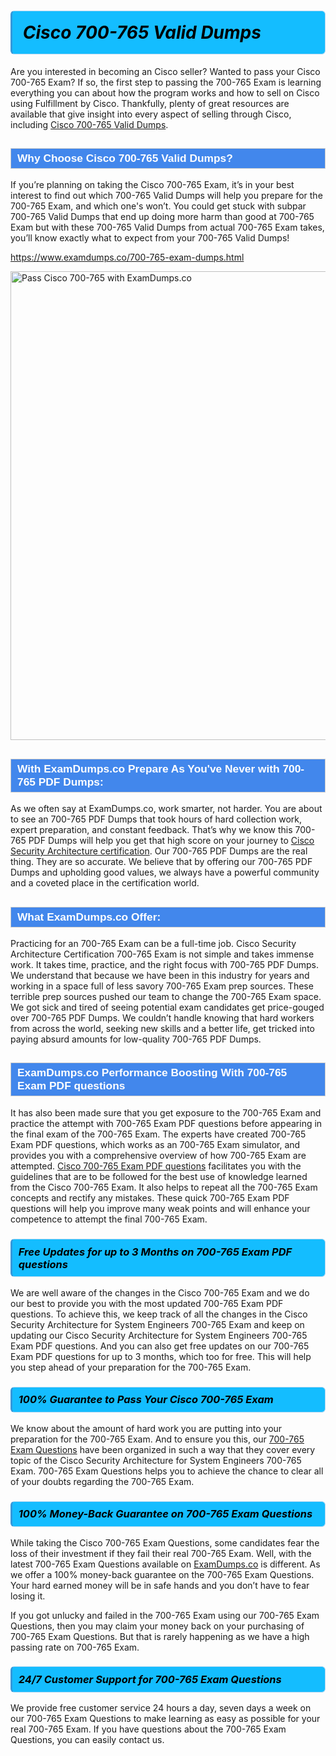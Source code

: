 <h1>                <strong><span style="display: block; color: #000000; background: #14BDFF; border: 0.5px solid #AED6F1; border-left: 3px solid #3498DB; padding: .6em; border-radius: 6px;">                     <em>Cisco 700-765 <span class="exam_variation">Valid Dumps</span> </em>                </span></strong>            </h1>                        <p>Are you interested in becoming an Cisco seller? Wanted to pass your Cisco 700-765 Exam? If so, the first step to passing the 700-765 Exam is             learning everything you can about how the program works and how to sell on Cisco using Fulfillment by Cisco. Thankfully, plenty of great resources             are available that give insight into every aspect of selling through Cisco, including <a href="https://www.examdumps.co/700-765-exam-dumps.html">Cisco 700-765 <span class="exam_variation">Valid Dumps</span></a>.</p>                        <h2 style="background: #4287ec; border: 1px solid #cccccc; padding: 5px 10px;">                <span style="color: #ffffff;">                    <span style="font-size: 11pt;">                        <span style="line-height: normal;">                            <span style="font-family: Calibri,sans-serif;">                                <strong>                                    <span style="font-size: 13.0pt;">Why Choose Cisco 700-765 <span class="exam_variation">Valid Dumps</span>?</span>                                </strong>                            </span>                        </span>                    </span>                </span>            </h2>                        <p>If you’re planning on taking the Cisco 700-765 Exam, it’s in your best interest to find out which 700-765 <span class="exam_variation">Valid Dumps</span> will help you prepare for the 700-765 Exam,             and which one's won’t. You could get stuck with subpar 700-765 <span class="exam_variation">Valid Dumps</span> that end up doing more harm than good at 700-765 Exam but with these 700-765 <span class="exam_variation">Valid Dumps</span>             from actual 700-765 Exam takes, you’ll know exactly what to expect from your 700-765 <span class="exam_variation">Valid Dumps</span>!</p>                                    <p><a href="https://www.examdumps.co/700-765-exam-dumps.html">https://www.examdumps.co/700-765-exam-dumps.html</a></p>                        <p><a href="https://www.examdumps.co/"><img src="https://www.examdumps.co/images/banners/get-30-percent-discount-with-examdumps.co.jpg" class="postImage" alt="Pass Cisco 700-765 with ExamDumps.co" width="750"></a></p>                                        <h2 style="background: #4287ec; border: 1px solid #cccccc; padding: 5px 10px;">                <span style="color: #ffffff;">                    <span style="font-size: 11pt;">                        <span style="line-height: normal;">                            <span style="font-family: Calibri,sans-serif;">                                <strong>                                    <span style="font-size: 13.0pt;">With ExamDumps.co Prepare As You've Never with 700-765 <span class="exam_variation2">PDF Dumps</span>:</span>                                </strong>                            </span>                        </span>                    </span>                </span>            </h2>                        <p>As we often say at ExamDumps.co, work smarter, not harder. You are about to see an 700-765 <span class="exam_variation2">PDF Dumps</span> that took hours of hard collection work,             expert preparation, and constant feedback. That’s why we know this 700-765 <span class="exam_variation2">PDF Dumps</span> will help you get that high score on your journey to             <a href="https://www.examdumps.co/cisco-security-architecture-exam-dumps.html">Cisco Security Architecture certification</a>. Our 700-765 <span class="exam_variation2">PDF Dumps</span> are the real thing. They are so accurate. We believe that by offering             our 700-765 <span class="exam_variation2">PDF Dumps</span> and upholding good values, we always have a powerful community and a coveted place in the certification world.</p>                        <h2 style="background: #4287ec; border: 1px solid #cccccc; padding: 5px 10px;">                <span style="color: #ffffff;">                    <span style="font-size: 11pt;">                        <span style="line-height: normal;">                            <span style="font-family: Calibri,sans-serif;">                                <strong>                                    <span style="font-size: 13.0pt;">What ExamDumps.co Offer:</span>                                </strong>                            </span>                        </span>                    </span>                </span>            </h2>                        <p>Practicing for an 700-765 Exam can be a full-time job. Cisco Security Architecture Certification 700-765 Exam is not simple and takes immense work.             It takes time, practice, and the right focus with 700-765 <span class="exam_variation2">PDF Dumps</span>. We understand that because we have been in this industry for years and working in a             space full of less savory 700-765 Exam prep sources. These terrible prep sources pushed our team to change the 700-765 Exam space. We got sick and             tired of seeing potential exam candidates get price-gouged over 700-765 <span class="exam_variation2">PDF Dumps</span>. We couldn’t handle knowing that hard workers from across the world,             seeking new skills and a better life, get tricked into paying absurd amounts for low-quality 700-765 <span class="exam_variation2">PDF Dumps</span>.</p>                        <h2 style="background: #4287ec; border: 1px solid #cccccc; padding: 5px 10px;">                <span style="color: #ffffff;">                    <span style="font-size: 11pt;">                        <span style="line-height: normal;">                            <span style="font-family: Calibri,sans-serif;">                                <strong>                                    <span style="font-size: 13.0pt;">ExamDumps.co Performance Boosting With 700-765 <span class="exam_variation3">Exam PDF questions</span></span>                                </strong>                            </span>                        </span>                    </span>                </span>            </h2>                        <p>It has also been made sure that you get exposure to the 700-765 Exam and practice the attempt with 700-765 <span class="exam_variation3">Exam PDF questions</span> before appearing in             the final exam of the 700-765 Exam. The experts have created 700-765 <span class="exam_variation3">Exam PDF questions</span>, which works as an 700-765 Exam simulator, and provides you with             a comprehensive overview of how 700-765 Exam are attempted. <a href="https://www.examdumps.co/cisco-exam-dumps.html">Cisco 700-765 <span class="exam_variation3">Exam PDF questions</span></a> facilitates you with the guidelines that are to be followed             for the best use of knowledge learned from the Cisco 700-765 Exam. It also helps to repeat all the 700-765 Exam concepts and rectify any mistakes.             These quick 700-765 <span class="exam_variation3">Exam PDF questions</span> will help you improve many weak points and will enhance your competence to attempt the final 700-765 Exam.</p>                        <h3>                <strong>                    <span style="display: block; color: #000000; background: #14BDFF; border: 0.5px solid #AED6F1; border-left: 3px solid #3498DB; padding: .6em; border-radius: 6px;">                        <em>Free Updates for up to 3 Months on 700-765 <span class="exam_variation3">Exam PDF questions</span></em>                    </span>                </strong>            </h3>                        <p>We are well aware of the changes in the Cisco 700-765 Exam and we do our best to provide you with the most updated 700-765 <span class="exam_variation3">Exam PDF questions</span>.             To achieve this, we keep track of all the changes in the Cisco Security Architecture for System Engineers 700-765 Exam and keep on updating our             Cisco Security Architecture for System Engineers 700-765 <span class="exam_variation3">Exam PDF questions</span>. And you can also get free updates on our 700-765 <span class="exam_variation3">Exam PDF questions</span> for up to 3 months,             which too for free. This will help you step ahead of your preparation for the 700-765 Exam.</p>                        <h3>                <strong>                    <span style="display: block; color: #000000; background: #14BDFF; border: 0.5px solid #AED6F1; border-left: 3px solid #3498DB; padding: .6em; border-radius: 6px;">                        <em>100% Guarantee to Pass Your Cisco 700-765 Exam</em>                    </span>                </strong>            </h3>                        <p>We know about the amount of hard work you are putting into your preparation for the 700-765 Exam. And to ensure you this, our <a href="https://www.examdumps.co/700-765-exam-dumps.html">700-765 <span class="exam_variation4">Exam Questions</span></a>             have been organized in such a way that they cover every topic of the Cisco Security Architecture for System Engineers 700-765 Exam. 700-765 <span class="exam_variation4">Exam Questions</span>             helps you to achieve the chance to clear all of your doubts regarding the 700-765 Exam.</p>                        <h3>                <strong>                    <span style="display: block; color: #000000; background: #14BDFF; border: 0.5px solid #AED6F1; border-left: 3px solid #3498DB; padding: .6em; border-radius: 6px;">                        <em>100% Money-Back Guarantee on 700-765 <span class="exam_variation4">Exam Questions</span> </em>                    </span>                </strong>            </h3>                        <p>While taking the Cisco 700-765 <span class="exam_variation4">Exam Questions</span>, some candidates fear the loss of their investment if they fail their real 700-765 Exam. Well, with the latest             700-765 <span class="exam_variation4">Exam Questions</span> available on <a href="https://www.examdumps.co/cisco-security-architecture-exam-dumps.html">ExamDumps.co</a> is different. As we offer a 100% money-back guarantee on the 700-765 <span class="exam_variation4">Exam Questions</span>. Your hard earned money will be             in safe hands and you don’t have to fear losing it.</p>                        <p>If you got unlucky and failed in the 700-765 Exam using our 700-765 <span class="exam_variation4">Exam Questions</span>, then you may claim your money back on your purchasing of 700-765 <span class="exam_variation4">Exam Questions</span>.             But that is rarely happening as we have a high passing rate on 700-765 Exam.</p>                        <h3>                <strong>                    <span style="display: block; color: #000000; background: #14BDFF; border: 0.5px solid #AED6F1; border-left: 3px solid #3498DB; padding: .6em; border-radius: 6px;">                        <em>24/7 Customer Support for 700-765 <span class="exam_variation4">Exam Questions</span></em>                    </span>                </strong>            </h3>                        <p>We provide free customer service 24 hours a day, seven days a week on our 700-765 <span class="exam_variation4">Exam Questions</span> to make learning as easy as possible for your             real 700-765 Exam. If you have questions about the 700-765 <span class="exam_variation4">Exam Questions</span>, you can easily contact us.</p>                    

